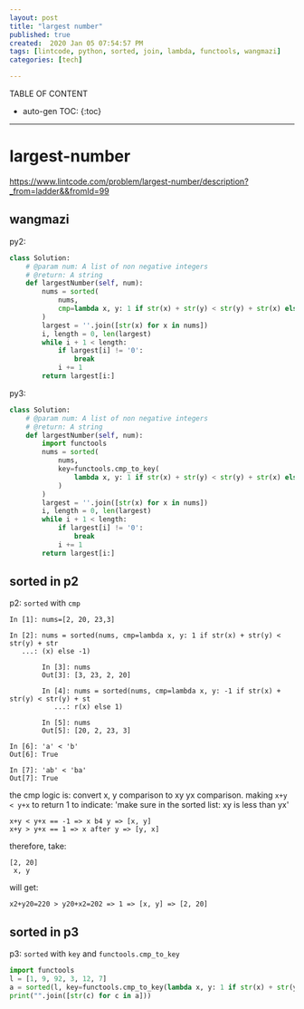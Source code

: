 ```yaml
---
layout: post
title: "largest number"
published: true
created:  2020 Jan 05 07:54:57 PM
tags: [lintcode, python, sorted, join, lambda, functools, wangmazi]
categories: [tech]

---
```


TABLE OF CONTENT

* auto-gen TOC:
{:toc}

- - -

# largest-number

https://www.lintcode.com/problem/largest-number/description?_from=ladder&&fromId=99

## wangmazi

py2:

```python
class Solution:    
    # @param num: A list of non negative integers
    # @return: A string
    def largestNumber(self, num):
        nums = sorted(
            nums, 
            cmp=lambda x, y: 1 if str(x) + str(y) < str(y) + str(x) else -1
        )
        largest = ''.join([str(x) for x in nums])
        i, length = 0, len(largest)
        while i + 1 < length:
            if largest[i] != '0':
                break
            i += 1
        return largest[i:]
```

py3:

```python
class Solution:    
    # @param num: A list of non negative integers
    # @return: A string
    def largestNumber(self, num):
        import functools
        nums = sorted(
            nums, 
            key=functools.cmp_to_key(
                lambda x, y: 1 if str(x) + str(y) < str(y) + str(x) else -1
            )
        )
        largest = ''.join([str(x) for x in nums])
        i, length = 0, len(largest)
        while i + 1 < length:
            if largest[i] != '0':
                break
            i += 1
        return largest[i:]
```


## sorted in p2

p2: `sorted` with `cmp`

    In [1]: nums=[2, 20, 23,3]

    In [2]: nums = sorted(nums, cmp=lambda x, y: 1 if str(x) + str(y) < str(y) + str
       ...: (x) else -1)

            In [3]: nums
            Out[3]: [3, 23, 2, 20]

            In [4]: nums = sorted(nums, cmp=lambda x, y: -1 if str(x) + str(y) < str(y) + st
               ...: r(x) else 1)

            In [5]: nums
            Out[5]: [20, 2, 23, 3]

    In [6]: 'a' < 'b'
    Out[6]: True

    In [7]: 'ab' < 'ba'
    Out[7]: True

the cmp logic is: convert x, y comparison to xy yx comparison.
making `x+y < y+x` to return 1 to indicate: 'make sure in the sorted list: xy is less than yx'

    x+y < y+x == -1 => x b4 y => [x, y]
    x+y > y+x == 1 => x after y => [y, x]

therefore, take:

    [2, 20]
     x, y

will get:

    x2+y20=220 > y20+x2=202 => 1 => [x, y] => [2, 20]

## sorted in p3

p3: `sorted` with `key` and `functools.cmp_to_key`

```python
import functools
l = [1, 9, 92, 3, 12, 7]
a = sorted(l, key=functools.cmp_to_key(lambda x, y: 1 if str(x) + str(y) < str(y) + str(x) else -1))
print("".join([str(c) for c in a]))
```
